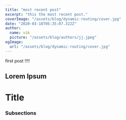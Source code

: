 ```yaml
---
title: "most recent post"
excerpt: "this the most recent post."
coverImage: "/assets/blog/dynamic-routing/cover.jpg"
date: "2020-03-18T05:35:07.322Z"
author:
  name: vik
  picture: "/assets/blog/authors/jj.jpeg"
ogImage:
  url: "/assets/blog/dynamic-routing/cover.jpg"
---
```


first post !!!!

## Lorem Ipsum

<h1>Title</h1>

<h3>Subsections</h3>
